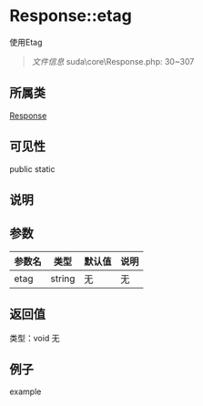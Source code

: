 # Response::etag
使用Etag
> *文件信息* suda\core\Response.php: 30~307
## 所属类 

[Response](../Response.md)

## 可见性

  public  static
## 说明



## 参数

 
| 参数名 | 类型 | 默认值 | 说明 |
|--------|-----|-------|-------|
 | etag |  string | 无 | 无 |
## 返回值
 
类型：void
无
## 例子

example